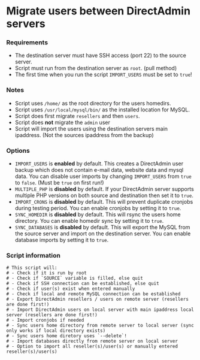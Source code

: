 # Migrate users between DirectAdmin servers

### Requirements

- The destination server must have SSH access (port 22) to the source server.
- Script must run from the destination server as `root`. (pull method)
- The first time when you run the script `IMPORT_USERS` must be set to `true`!

### Notes

- Script uses `/home/` as the root directory for the users homedirs.
- Script uses `/usr/local/mysql/bin/` as the installed location for MySQL.
- Script does first migrate `resellers` and then `users`.
- Script does **not** migrate the `admin` user
- Script will import the users using the destination servers main ipaddress. (Not the sources ipaddress from the backup)

### Options

- `IMPORT_USERS` is **enabled** by default. This creates a DirectAdmin user backup which does not contain e-mail data, website data and mysql data. You can disable user imports by changing `IMPORT_USERS` from `true` to `false`. (Must be `true` on first run!)
- `MULTIPLE_PHP` is **disabled** by default. If your DirectAdmin server supports multiple PHP versions on both source and destination then set it to `true`.
- `IMPORT_CRONS` is **disabled** by default. This will prevent duplicate cronjobs during testing period. You can enable cronjobs by setting it to `true`.
- `SYNC_HOMEDIR` is **disabled** by default. This will rsync the users home directory. You can enable homedir sync by setting it to `true`.
- `SYNC_DATABASES` is **disabled** by default. This will export the MySQL from the source server and import on the destination server. You can enable database imports by setting it to `true`.

### Script information

```
# This script will:
# - Check if it is run by root
# - Check if `SOURCE` variable is filled, else quit
# - Check if SSH connection can be established, else quit
# - Check if user(s) exist when entered manually
# - Check if local and remote MySQL connection can be established
# - Export DirectAdmin resellers / users on remote server (resellers are done first!)
# - Import DirectAdmin users on local server with main ipaddress local server (resellers are done first!)
# - Import cronjobs if needed
# - Sync users home directory from remote server to local server (sync only works if local directory exists)
# - Sync users home diretory uses `--delete`!
# - Import databases directly from remote server on local server
# - Option to import all reseller(s)/user(s) or manually entered reseller(s)/user(s)
```
